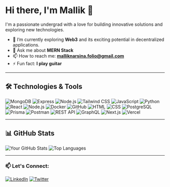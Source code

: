 # Hi there, I'm Mallik 👋

I'm a passionate undergrad with a love for building innovative solutions and exploring new technologies.

- 🌱 I’m currently exploring **Web3** and its exciting potential in decentralized applications.
- 💬 Ask me about **MERN Stack**
- 📫 How to reach me: **malliknarsina.folio@gmail.com**
- ⚡ Fun fact: **I play guitar**

---

## 🛠️ Technologies & Tools

![MongoDB](https://img.shields.io/badge/-MongoDB-47A248?style=flat&logo=mongodb&logoColor=white)
![Express](https://img.shields.io/badge/-Express-000000?style=flat&logo=express&logoColor=white)
![Node.js](https://img.shields.io/badge/-Node.js-339933?style=flat&logo=node.js&logoColor=white)
![Tailwind CSS](https://img.shields.io/badge/-Tailwind%20CSS-38B2AC?style=flat&logo=tailwind-css&logoColor=white)
![JavaScript](https://img.shields.io/badge/-JavaScript-F7DF1E?style=flat&logo=JavaScript&logoColor=black)
![Python](https://img.shields.io/badge/-Python-3776AB?style=flat&logo=python&logoColor=white)
![React](https://img.shields.io/badge/-React-61DAFB?style=flat&logo=React&logoColor=white)
![Node.js](https://img.shields.io/badge/-Node.js-339933?style=flat&logo=node.js&logoColor=white)
![Docker](https://img.shields.io/badge/-Docker-2496ED?style=flat&logo=docker&logoColor=white)
![GitHub](https://img.shields.io/badge/-GitHub-181717?style=flat&logo=github&logoColor=white)
![HTML](https://img.shields.io/badge/-HTML5-E34F26?style=flat&logo=html5&logoColor=white)
![CSS](https://img.shields.io/badge/-CSS3-1572B6?style=flat&logo=css3&logoColor=white)
![PostgreSQL](https://img.shields.io/badge/-PostgreSQL-336791?style=flat&logo=postgresql&logoColor=white)
![Prisma](https://img.shields.io/badge/-Prisma-2D3748?style=flat&logo=prisma&logoColor=white)
![Postman](https://img.shields.io/badge/-Postman-FF6C37?style=flat&logo=postman&logoColor=white)
![REST API](https://img.shields.io/badge/-REST%20API-FF5722?style=flat&logo=api&logoColor=white)
![GraphQL](https://img.shields.io/badge/-GraphQL-E10098?style=flat&logo=graphql&logoColor=white)
![Next.js](https://img.shields.io/badge/-Next.js-000000?style=flat&logo=next.js&logoColor=white)
![Vercel](https://img.shields.io/badge/-Vercel-000000?style=flat&logo=vercel&logoColor=white)


---

## 📊 GitHub Stats

![Your GitHub Stats](https://github-readme-stats.vercel.app/api?username=Mallik0&show_icons=true&theme=radical)
![Top Languages](https://github-readme-stats.vercel.app/api/top-langs/?username=Mallik0&layout=compact&theme=radical)

---
### 📫 Let's Connect:

[![LinkedIn](https://img.shields.io/badge/LinkedIn-0077B5?style=for-the-badge&logo=linkedin&logoColor=white)](https://www.linkedin.com/in/mallik-narsina-314401233/)
[![Twitter](https://img.shields.io/badge/Twitter-1DA1F2?style=for-the-badge&logo=twitter&logoColor=white)](https://x.com/malliknarsina)
